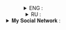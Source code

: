 <details align = "center">
<summary>ENG : </summary>

###### This library is designed to work with the RandStuff site API

###### example :
```
from RandStuffAPI import RandStuffAPI
generator = RandStuffAPI.saying()
print("author - {generator.author}\ntext - {generator.text}")
```
</details>

<details align = "center">
<summary>RU : </summary>

###### Эта библиотека предназначена для работы с API сайта RandStuff.

###### Пример :
```
from RandStuffAPI import RandStuffAPI
generator = RandStuffAPI.saying()
print("author - {generator.author}\ntext - {generator.text}")
````
</details>

<details align = "center">
<summary>𝐌𝐲 𝐒𝐨𝐜𝐢𝐚𝐥 𝐍𝐞𝐭𝐰𝐨𝐫𝐤 : </summary>
 <br>
 <a href = "https://vk.com/Proxy1Mallet" target="_blank">
 <img src = "https://img.shields.io/badge/𝐕𝐊-92000a?style=for-the-badge&logo=vk&logoColor=red">
 </br>
 <br>
 <a href = "https://t.me/Proxy1Mallet" target="_blank">
 <img src = "https://img.shields.io/badge/𝐓𝐄𝐋𝐄𝐆𝐑𝐀𝐌-92000a?style=for-the-badge&logo=tg&logoColor=red">
 </br>
</details>
